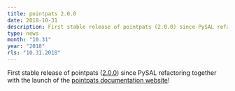 ```yaml
---
title: pointpats 2.0.0
date: 2018-10-31
description: First stable release of pointpats (2.0.0) since PySAL refactoring together with the launch of the pointpats documentation website!
type: news
month: "10.31"
year: "2018"
rls: "10.31.2018"
---
```


First stable release of pointpats (<a href="https://pypi.org/project/pointpats/2.0.0/">2.0.0</a>) since PySAL refactoring together with the launch of the <a href="https://pointpats.readthedocs.io">pointpats documentation website</a>!